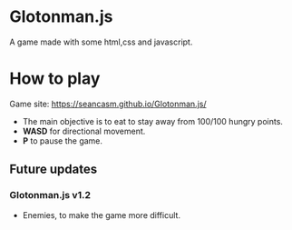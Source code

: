 # Glotonman.js

A game made with some html,css and javascript.

# How to play
Game site: https://seancasm.github.io/Glotonman.js/

- The main objective is to eat to stay away from 100/100 hungry points.
- **WASD** for directional movement.
- **P** to pause the game.

## Future updates
### Glotonman.js v1.2
- Enemies, to make the game more difficult.
